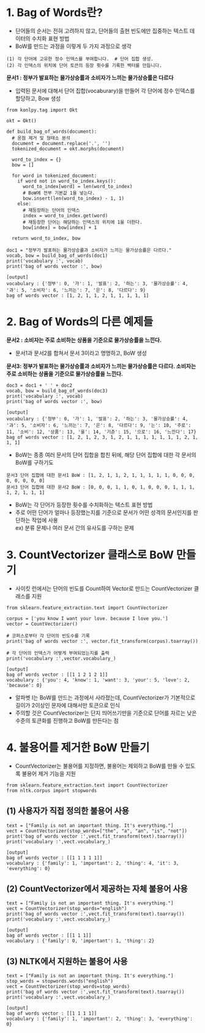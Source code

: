 # 1. Bag of Words란?
- 단어들의 순서는 전혀 고려하지 않고, 단어들의 출현 빈도에만 집중하는 텍스트 데이터의 수치화 표현 방법
- BoW를 만드는 과정을 이렇게 두 가지 과정으로 생각
```
(1) 각 단어에 고유한 정수 인덱스를 부여합니다.  # 단어 집합 생성.
(2) 각 인덱스의 위치에 단어 토큰의 등장 횟수를 기록한 벡터를 만듭니다.  
```
**문서1 : 정부가 발표하는 물가상승률과 소비자가 느끼는 물가상승률은 다르다**
- 입력된 문서에 대해서 단어 집합(vocaburary)을 만들어 각 단어에 정수 인덱스를 할당하고, Bow 생성
```
from konlpy.tag import Okt

okt = Okt()

def build_bag_of_words(document):
  # 온점 제거 및 형태소 분석
  document = document.replace('.', '')
  tokenized_document = okt.morphs(document)

  word_to_index = {}
  bow = []

  for word in tokenized_document:  
    if word not in word_to_index.keys():
      word_to_index[word] = len(word_to_index)  
      # BoW에 전부 기본값 1을 넣는다.
      bow.insert(len(word_to_index) - 1, 1)
    else:
      # 재등장하는 단어의 인덱스
      index = word_to_index.get(word)
      # 재등장한 단어는 해당하는 인덱스의 위치에 1을 더한다.
      bow[index] = bow[index] + 1

  return word_to_index, bow
```
```
doc1 = "정부가 발표하는 물가상승률과 소비자가 느끼는 물가상승률은 다르다."
vocab, bow = build_bag_of_words(doc1)
print('vocabulary :', vocab)
print('bag of words vector :', bow)

[output]
vocabulary : {'정부': 0, '가': 1, '발표': 2, '하는': 3, '물가상승률': 4, '과': 5, '소비자': 6, '느끼는': 7, '은': 8, '다르다': 9}
bag of words vector : [1, 2, 1, 1, 2, 1, 1, 1, 1, 1]
```
# 2. Bag of Words의 다른 예제들
**문서2 : 소비자는 주로 소비하는 상품을 기준으로 물가상승률을 느낀다.**   
- 문서1과 문서2를 합쳐서 문서 3이라고 명명하고, BoW 생성

**문서3: 정부가 발표하는 물가상승률과 소비자가 느끼는 물가상승률은 다르다. 소비자는 주로 소비하는 상품을 기준으로 물가상승률을 느낀다.**
```
doc3 = doc1 + ' ' + doc2
vocab, bow = build_bag_of_words(doc3)
print('vocabulary :', vocab)
print('bag of words vector :', bow)

[output]
vocabulary : {'정부': 0, '가': 1, '발표': 2, '하는': 3, '물가상승률': 4, '과': 5, '소비자': 6, '느끼는': 7, '은': 8, '다르다': 9, '는': 10, '주로': 11, '소비': 12, '상품': 13, '을': 14, '기준': 15, '으로': 16, '느낀다': 17}
bag of words vector : [1, 2, 1, 2, 3, 1, 2, 1, 1, 1, 1, 1, 1, 1, 2, 1, 1, 1]

```
- BoW는 종종 여러 문서의 단어 집합을 합친 뒤에, 해당 단어 집합에 대한 각 문서의 BoW를 구하기도
```
문서3 단어 집합에 대한 문서1 BoW : [1, 2, 1, 1, 2, 1, 1, 1, 1, 1, 0, 0, 0, 0, 0, 0, 0, 0]  
문서3 단어 집합에 대한 문서2 BoW : [0, 0, 0, 1, 1, 0, 1, 0, 0, 0, 1, 1, 1, 1, 2, 1, 1, 1] 
```
- BoW는 각 단어가 등장한 횟수를 수치화하는 텍스트 표현 방법
- 주로 어떤 단어가 얼마나 등장했는지를 기준으로 문서가 어떤 성격의 문서인지를 판단하는 작업에 사용   
ex) 분류 문제나 여러 문서 간의 유사도를 구하는 문제
# 3. CountVectorizer 클래스로 BoW 만들기
- 사이킷 런에서는 단어의 빈도를 Count하여 Vector로 만드는 CountVectorizer 클래스를 지원
```
from sklearn.feature_extraction.text import CountVectorizer

corpus = ['you know I want your love. because I love you.']
vector = CountVectorizer()

# 코퍼스로부터 각 단어의 빈도수를 기록
print('bag of words vector :', vector.fit_transform(corpus).toarray()) 

# 각 단어의 인덱스가 어떻게 부여되었는지를 출력
print('vocabulary :',vector.vocabulary_)

[output]
bag of words vector : [[1 1 2 1 2 1]]
vocabulary : {'you': 4, 'know': 1, 'want': 3, 'your': 5, 'love': 2, 'because': 0}
```
- 알파벳 I는 BoW를 만드는 과정에서 사라졌는데, CountVectorizer가 기본적으로 길이가 2이상인 문자에 대해서만 토큰으로 인식
- 주의할 것은 CountVectorizer는 단지 띄어쓰기만을 기준으로 단어를 자르는 낮은 수준의 토큰화를 진행하고 BoW를 만든다는 점
# 4. 불용어를 제거한 BoW 만들기
- CountVectorizer는 불용어를 지정하면, 불용어는 제외하고 BoW를 만들 수 있도록 불용어 제거 기능을 지원
```
from sklearn.feature_extraction.text import CountVectorizer
from nltk.corpus import stopwords
```
## (1) 사용자가 직접 정의한 불용어 사용
```
text = ["Family is not an important thing. It's everything."]
vect = CountVectorizer(stop_words=["the", "a", "an", "is", "not"])
print('bag of words vector :',vect.fit_transform(text).toarray())
print('vocabulary :',vect.vocabulary_)

[output]
bag of words vector : [[1 1 1 1 1]]
vocabulary : {'family': 1, 'important': 2, 'thing': 4, 'it': 3, 'everything': 0}
```
## (2) CountVectorizer에서 제공하는 자체 불용어 사용
```
text = ["Family is not an important thing. It's everything."]
vect = CountVectorizer(stop_words="english")
print('bag of words vector :',vect.fit_transform(text).toarray())
print('vocabulary :',vect.vocabulary_)

[output]
bag of words vector : [[1 1 1]]
vocabulary : {'family': 0, 'important': 1, 'thing': 2}
```
## (3) NLTK에서 지원하는 불용어 사용
```
text = ["Family is not an important thing. It's everything."]
stop_words = stopwords.words("english")
vect = CountVectorizer(stop_words=stop_words)
print('bag of words vector :',vect.fit_transform(text).toarray()) 
print('vocabulary :',vect.vocabulary_)

[output]
bag of words vector : [[1 1 1 1]]
vocabulary : {'family': 1, 'important': 2, 'thing': 3, 'everything': 0}
```